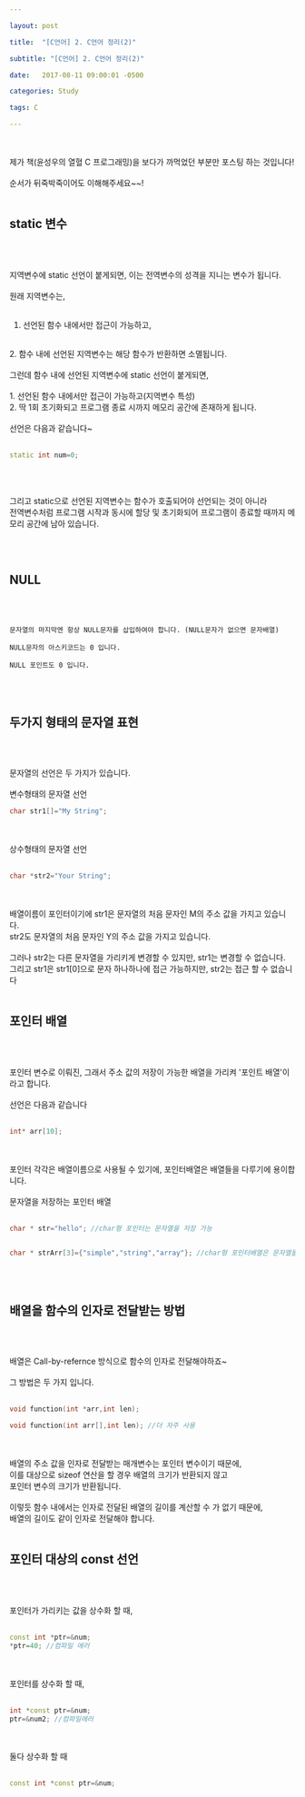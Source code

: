 ```yaml
---

layout: post

title:  "[C언어] 2. C언어 정리(2)"

subtitle: "[C언어] 2. C언어 정리(2)"

date:   2017-08-11 09:00:01 -0500

categories: Study

tags: C

---
```



<br>
<br>
제가 책(윤성우의 열혈 C 프로그래밍)을 보다가 까먹었던 부분만 포스팅 하는 것입니다!
<br>
<br>
순서가 뒤죽박죽이어도 이해해주세요~~!
<br>
<br>

## static 변수

<br>
<br>


지역변수에 static 선언이 붙게되면, 이는 전역변수의 성격을 지니는 변수가 됩니다.
<br>
<br>
원래 지역변수는,
<br>
<br>
1. 선언된 함수 내에서만 접근이 가능하고,
<br>
2. 함수 내에 선언된 지역변수는 해당 함수가 반환하면 소멸됩니다.

<br>
<br>
그런데 함수 내에 선언된 지역변수에 static 선언이 붙게되면,
<br>
<br>
1. 선언된 함수 내에서만 접근이 가능하고(지역변수 특성)
<br>
2. 딱 1회 초기화되고 프로그램 종료 시까지 메모리 공간에 존재하게 됩니다.

<br>
<br>
선언은 다음과 같습니다~
<br>
<br>

``` cpp
static int num=0;
```

<br>
<br>

그리고 static으로 선언된 지역변수는 함수가 호출되어야 선언되는 것이 아니라
<br>
전역변수처럼 프로그램 시작과 동시에 할당 및 초기화되어 프로그램이 종료할 때까지 메모리 공간에 남아 있습니다.

<br>
<br>

## NULL 

<br>
<br>

```
문자열의 마지막엔 항상 NULL문자를 삽입하여야 합니다. (NULL문자가 없으면 문자배열)

NULL문자의 아스키코드는 0 입니다.

NULL 포인트도 0 입니다.
```

<br>
<br>

## 두가지 형태의 문자열 표현
<br>
<br>

문자열의 선언은 두 가지가 있습니다.
<br>
<br>
변수형태의 문자열 선언
<br>

``` C++
char str1[]="My String";
```

<br>
<br>
상수형태의 문자열 선언
<br>
<br>

``` cpp
char *str2="Your String";
```

<br>
<br>
배열이름이 포인터이기에 str1은 문자열의 처음 문자인 M의 주소 값을 가지고 있습니다.
<br>
str2도 문자열의 처음 문자인 Y의 주소 값을 가지고 있습니다.
<br>
<br>
그러나 str2는 다른 문자열을 가리키게 변경할 수 있지만, str1는 변경할 수 없습니다.
<br>
그리고 str1은 str1[0]으로 문자 하나하나에 접근 가능하지만, str2는 접근 할 수 없습니다

<br>
<br>

## 포인터 배열
<br>
<br>

포인터 변수로 이뤄진, 그래서 주소 값의 저장이 가능한 배열을 가리켜 '포인트 배열'이라고 합니다.
<br>
<br>
선언은 다음과 같습니다
<br>
<br>

```cpp
int* arr[10];
```

<br>
<br>
포인터 각각은 배열이름으로 사용될 수 있기에, 포인터배열은 배열들을 다루기에 용이합니다.
<br>
<br>
문자열을 저장하는 포인터 배열
<br>
<br>

```cpp
char * str="hello"; //char형 포인터는 문자열을 저장 가능


char * strArr[3]={"simple","string","array"}; //char형 포인터배열은 문자열들을 저장
```

<br>
<br>

## 배열을 함수의 인자로 전달받는 방법
<br>
<br>

배열은 Call-by-refernce 방식으로 함수의 인자로 전달해야하죠~
<br>
<br>
그 방법은 두 가지 입니다.
<br>
<br>

```cpp
void function(int *arr,int len);

void function(int arr[],int len); //더 자주 사용
```

<br>
<br>
배열의 주소 값을 인자로 전달받는 매개변수는 포인터 변수이기 때문에,
<br>
이를 대상으로 sizeof 연산을 할 경우 배열의 크기가 반환되지 않고 
<br>
포인터 변수의 크기가 반환됩니다.
<br>
<br>
이렇듯 함수 내에서는 인자로 전달된 배열의 길이를 계산할 수 가 없기 때문에, 
<br>
배열의 길이도 같이 인자로 전달해야 합니다.


<br>
<br>

## 포인터 대상의 const 선언
<br>
<br>

포인터가 가리키는 값을 상수화 할 때,
<br>
<br>

```cpp
const int *ptr=&num;
*ptr=40; //컴파일 에러
```

<br>
<br>
포인터를 상수화 할 때,
<br>
<br>

```cpp
int *const ptr=&num;
ptr=&num2; //컴파일에러
```

<br>
<br>
둘다 상수화 할 때
<br>
<br>

```cpp
const int *const ptr=&num;
```

